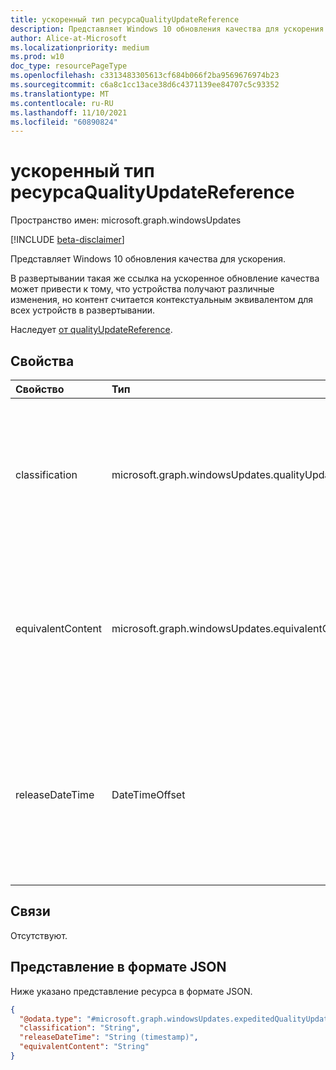 ```yaml
---
title: ускоренный тип ресурсаQualityUpdateReference
description: Представляет Windows 10 обновления качества для ускорения.
author: Alice-at-Microsoft
ms.localizationpriority: medium
ms.prod: w10
doc_type: resourcePageType
ms.openlocfilehash: c3313483305613cf684b066f2ba9569676974b23
ms.sourcegitcommit: c6a8c1cc13ace38d6c4371139ee84707c5c93352
ms.translationtype: MT
ms.contentlocale: ru-RU
ms.lasthandoff: 11/10/2021
ms.locfileid: "60890824"
---
```

# <a name="expeditedqualityupdatereference-resource-type"></a>ускоренный тип ресурсаQualityUpdateReference

Пространство имен: microsoft.graph.windowsUpdates

[!INCLUDE [beta-disclaimer](../../includes/beta-disclaimer.md)]

Представляет Windows 10 обновления качества для ускорения.

В развертывании такая же ссылка на ускоренное обновление качества может привести к тому, что устройства получают различные изменения, но контент считается контекстуальным эквивалентом для всех устройств в развертывании.

Наследует [от qualityUpdateReference](../resources/windowsupdates-qualityupdatereference.md).

## <a name="properties"></a>Свойства
|Свойство|Тип|Описание|
|:---|:---|:---|
|classification|microsoft.graph.windowsUpdates.qualityUpdateClassification|Указывает классификацию указанного контента. Поддерживает подмножество значений **для qualityUpdateClassification.** Значение по умолчанию — `security`. Возможные значения: `security`, `unknownFutureValue`. Наследуется [от qualityUpdateReference](../resources/windowsupdates-qualityupdatereference.md).|
|equivalentContent|microsoft.graph.windowsUpdates.equivalentContentOption|Указывает другое содержимое, которое следует считать эквивалентным. Поддерживает подмножество значений **для equivalentContentOption**. Значение по умолчанию — `latestSecurity`. Возможные значения: `latestSecurity`, `unknownFutureValue`.|
|releaseDateTime|DateTimeOffset|Указывает обновление качества с указанной классификацией **на** дату публикации (то есть последнее обновление, опубликованное в указанную дату). Все устройства с обновлением, которое было опубликовано до **выпускаDateTime,** получат ускоренное обновление качества. Наследуется [от qualityUpdateReference](../resources/windowsupdates-qualityupdatereference.md).|

## <a name="relationships"></a>Связи
Отсутствуют.

## <a name="json-representation"></a>Представление в формате JSON
Ниже указано представление ресурса в формате JSON.
<!-- {
  "blockType": "resource",
  "@odata.type": "microsoft.graph.windowsUpdates.expeditedQualityUpdateReference"
}
-->
``` json
{
  "@odata.type": "#microsoft.graph.windowsUpdates.expeditedQualityUpdateReference",
  "classification": "String",
  "releaseDateTime": "String (timestamp)",
  "equivalentContent": "String"
}
```

